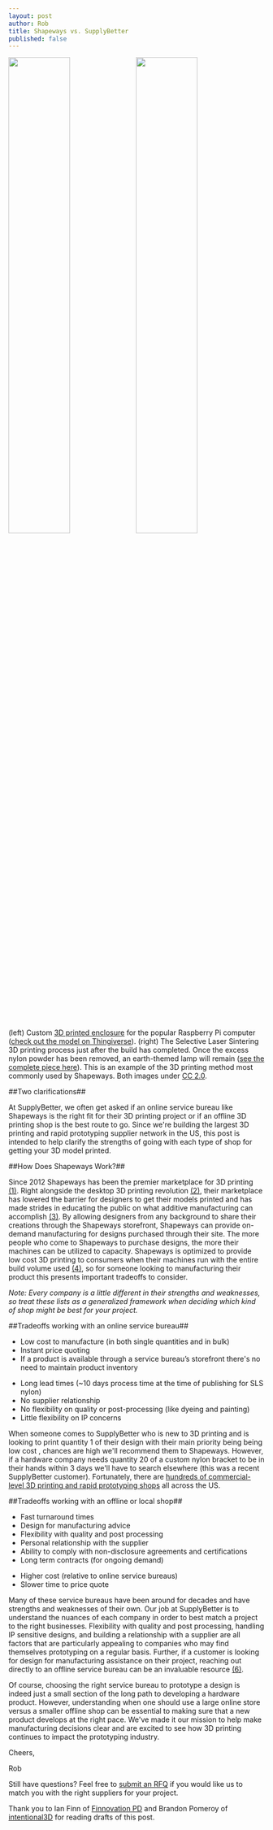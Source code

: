 ```yaml
--- 
layout: post
author: Rob
title: Shapeways vs. SupplyBetter
published: false
---
```

<img src="https://s3.amazonaws.com/partreach_initial_bucket/uploads/10372004816_ee9d155198_b.jpg" width="49%">
<img src="https://s3.amazonaws.com/partreach_initial_bucket/uploads/3395305728_1b1119b5e9_b.jpg" width="49%">
<div class="footer">
	(left) Custom <a target= "_blank" href="https://www.flickr.com/photos/rileyporter/10372004816/">3D printed enclosure</a> for the popular Raspberry Pi computer (<a target= "_blank" href="http://www.thingiverse.com/thing:159057">check out the model on Thingiverse</a>). (right) The Selective Laser Sintering 3D printing process just after the build has completed. Once the excess nylon powder has been removed, an earth-themed lamp will remain (<a target= "_blank" href="https://www.flickr.com/photos/fluidforms/sets/72157616076676394">see the complete piece here</a>). This is an example of the 3D printing method most commonly used by Shapeways. Both images under <a target= "_blank" href="https://creativecommons.org/licenses/by/2.0/deed.en"> CC 2.0</a>. 
</div>


##Two clarifications##

At SupplyBetter, we often get asked if an online service bureau like Shapeways is the right fit for their 3D printing project or if an offline 3D printing shop is the best route to go. Since we're building the largest 3D printing and rapid prototyping supplier network in the US, this post is intended to help clarify the strengths of going with each type of shop for getting your 3D model printed.

##How Does Shapeways Work?##

Since 2012 Shapeways has been the premier marketplace for 3D printing <a target= "_blank" href="http://www.forbes.com/sites/joshwolfe/2012/06/19/3d-printing-shapeways-and-the-future-of-personal-products/">(1)</a>. Right alongside the desktop 3D printing revolution <a target= "_blank" href="https://www.sciencenews.org/article/3-d-printing-revolution">(2)</a>, their marketplace has lowered the barrier for designers to get their models printed and has made strides in educating the public on what additive manufacturing can accomplish <a target= "_blank" href="https://www.shapeways.com/tutorials?li=nav">(3)</a>. By allowing designers from any background to share their creations through the Shapeways storefront, Shapeways can provide on-demand manufacturing for designs purchased through their site. The more people who come to Shapeways to purchase designs, the more their machines can be utilized to capacity. Shapeways is optimized to provide low cost 3D printing to consumers when their machines run with the entire build volume used <a target= "_blank" href="https://www.shapeways.com/tutorials/designing_mechanical_parts_for_3d_printing">(4)</a>, so for someone looking to manufacturing their product this presents important tradeoffs to consider. 

<i>Note: Every company is a little different in their strengths and weaknesses, so treat these lists as a generalized framework when deciding which kind of shop might be best for your project. </i> 


##Tradeoffs working with an online service bureau##

+ Low cost to manufacture (in both single quantities and in bulk)
+ Instant price quoting
+ If a product is available through a service bureau’s storefront there's no need to maintain product inventory
- Long lead times (~10 days process time at the time of publishing for SLS nylon)
- No supplier relationship
- No flexibility on quality or post-processing (like dyeing and painting)
- Little flexibility on IP concerns

When someone comes to SupplyBetter who is new to 3D printing and is looking to print quantity 1 of their design with their main priority being being low cost , chances are high we'll recommend them to Shapeways. However, if a hardware company needs quantity 20 of a custom nylon bracket to be in their hands within 3 days we'll have to search elsewhere (this was a recent SupplyBetter customer). Fortunately, there are <a target= "_blank" href="https://www.supplybetter.com/guides/unitedstates/3dprinting">hundreds of commercial-level 3D printing and rapid prototyping shops</a> all across the US. 

##Tradeoffs working with an offline or local shop##

+ Fast turnaround times
+ Design for manufacturing advice
+ Flexibility with quality and post processing 
+ Personal relationship with the supplier
+ Ability to comply with non-disclosure agreements and certifications
+ Long term contracts (for ongoing demand)
- Higher cost (relative to online service bureaus)
- Slower time to price quote

Many of these service bureaus have been around for decades and have strengths and weaknesses of their own. Our job at SupplyBetter is to understand the nuances of each company in order to best match a project to the right businesses. Flexibility with quality and post processing, handling IP sensitive designs, and building a relationship with a supplier are all factors that are particularly appealing to companies who may find themselves prototyping on a regular basis. Further, if a customer is looking for design for manufacturing assistance on their project, reaching out directly to an offline service bureau can be an invaluable resource <a target= "_blank" href="http://3dprintingindustry.com/2014/02/11/learned-3d-print-drag-queen-dont/">(6)</a>. 

Of course, choosing the right service bureau to prototype a design is indeed just a small section of the long path to developing a hardware product. However, understanding when one should use a large online store versus a smaller offline shop can be essential to making sure that a new product develops at the right pace. We've made it our mission to help make manufacturing decisions clear and are excited to see how 3D printing continues to impact the prototyping industry. 

Cheers,

Rob

Still have questions? Feel free to <a href="http://www.supplybetter.com/orders/questions" target="_blank">submit an RFQ</a> if you would like us to match you with the right suppliers for your project. 

<div class="footer">
    Thank you to Ian Finn of <a target= "_blank" href="http://www.finnovationpd.com/">Finnovation PD</a> and Brandon Pomeroy of <a target= "_blank" href="http://intentional3d.com/">intentional3D</a> for reading drafts of this post.  

</div>